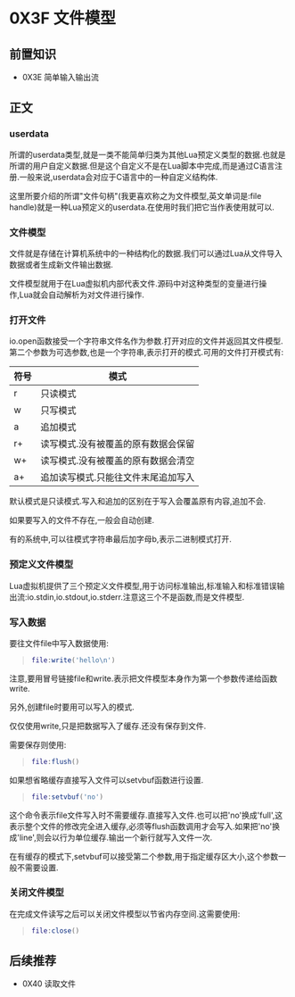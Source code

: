 # 0X3F 文件模型

## 前置知识

* 0X3E 简单输入输出流

## 正文

### userdata

所谓的userdata类型,就是一类不能简单归类为其他Lua预定义类型的数据.也就是所谓的用户自定义数据.但是这个自定义不是在Lua脚本中完成,而是通过C语言注册.一般来说,userdata会对应于C语言中的一种自定义结构体.

这里所要介绍的所谓"文件句柄"(我更喜欢称之为文件模型,英文单词是:file handle)就是一种Lua预定义的userdata.在使用时我们把它当作表使用就可以.

### 文件模型

文件就是存储在计算机系统中的一种结构化的数据.我们可以通过Lua从文件导入数据或者生成新文件输出数据.

文件模型就用于在Lua虚拟机内部代表文件.源码中对这种类型的变量进行操作,Lua就会自动解析为对文件进行操作.

### 打开文件

io.open函数接受一个字符串文件名作为参数.打开对应的文件并返回其文件模型.第二个参数为可选参数,也是一个字符串,表示打开的模式.可用的文件打开模式有:

| 符号 | 模式 |
| ---- | ----|
| r | 只读模式 |
| w | 只写模式 |
| a | 追加模式 |
| r+ | 读写模式.没有被覆盖的原有数据会保留 |
| w+ | 读写模式.没有被覆盖的原有数据会清空 |
| a+ | 追加读写模式.只能往文件末尾追加写入 |

默认模式是只读模式.写入和追加的区别在于写入会覆盖原有内容,追加不会.

如果要写入的文件不存在,一般会自动创建.

有的系统中,可以往模式字符串最后加字母b,表示二进制模式打开.

### 预定义文件模型

Lua虚拟机提供了三个预定义文件模型,用于访问标准输出,标准输入和标准错误输出流:io.stdin,io.stdout,io.stderr.注意这三个不是函数,而是文件模型.

### 写入数据

要往文件file中写入数据使用:

>```lua
>file:write('hello\n')
>```

注意,要用冒号链接file和write.表示把文件模型本身作为第一个参数传递给函数write.

另外,创建file时要用可以写入的模式.

仅仅使用write,只是把数据写入了缓存.还没有保存到文件.

需要保存则使用:

>```lua
>file:flush()
>```

如果想省略缓存直接写入文件可以setvbuf函数进行设置.

>```lua
>file:setvbuf('no')
>```

这个命令表示file文件写入时不需要缓存.直接写入文件.也可以把'no'换成'full',这表示整个文件的修改完全进入缓存,必须等flush函数调用才会写入.如果把'no'换成'line',则会以行为单位缓存.输出一个新行就写入文件一次.

在有缓存的模式下,setvbuf可以接受第二个参数,用于指定缓存区大小,这个参数一般不需要设置.

### 关闭文件模型

在完成文件读写之后可以关闭文件模型以节省内存空间.这需要使用:

>```lua
>file:close()
>```

## 后续推荐

* 0X40 读取文件
